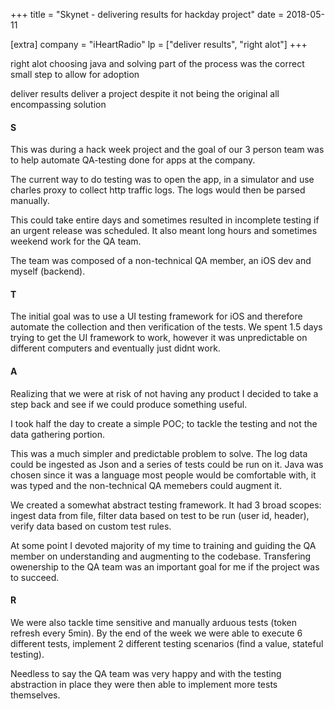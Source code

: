 +++
title = "Skynet - delivering results for hackday project"
date = 2018-05-11

[extra]
company = "iHeartRadio"
lp = ["deliver results", "right alot"]
+++

right alot
  choosing java and solving part of the process was the correct small step to allow for adoption

deliver results
  deliver a project despite it not being the original all encompassing solution



#### S
This was during a hack week project and the goal of our 3 person team was to
help automate QA-testing done for apps at the company.

The current way to do testing was to open the app, in a simulator and use
charles proxy to collect http traffic logs. The logs would then be parsed
manually.

This could take entire days and sometimes resulted in incomplete testing if
an urgent release was scheduled. It also meant long hours and sometimes
weekend work for the QA team.

The team was composed of a non-technical QA member, an iOS dev and myself (backend).

#### T
The initial goal was to use a UI testing framework for iOS and therefore automate
the collection and then verification of the tests. We spent 1.5 days trying
to get the UI framework to work, however it was unpredictable on different computers
and eventually just didnt work.

#### A
Realizing that we were at risk of not having any product I decided to take a step
back and see if we could produce something useful.

I took half the day to create a simple POC; to tackle the testing and not the data
gathering portion.

This was a much simpler and predictable problem to solve. The log data could be ingested
as Json and a series of tests could be run on it. Java was chosen since it was a
language most people would be comfortable with, it was typed and the non-technical
QA memebers could augment it.

We created a somewhat abstract testing framework. It had 3 broad scopes: ingest data from file,
filter data based on test to be run (user id, header), verify data based on custom test rules.

At some point I devoted majority of my time to training and guiding the QA member on
understanding and augmenting to the codebase. Transfering owenership to the QA team
was an important goal for me if the project was to succeed.

#### R
We were also tackle time sensitive and manually arduous tests (token refresh every 5min).
By the end of the week we were able to execute 6 different tests, implement
2 different testing scenarios (find a value, stateful testing).

Needless to say the QA team was very happy and with the testing abstraction in place they
were then able to implement more tests themselves.

